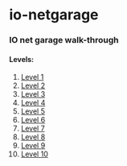 # io-netgarage
### IO net garage walk-through
#### Levels:
1. [Level 1](./level1.md)
2. [Level 2](./level2.md)
3. [Level 3](./level3.md)
4. [Level 4](./level4.md)
5. [Level 5](./level5.md)
6. [Level 6](./level6.md)
7. [Level 7](./level7.md)
8. [Level 8](./level8.md)
9. [Level 9]()
10. [Level 10]()